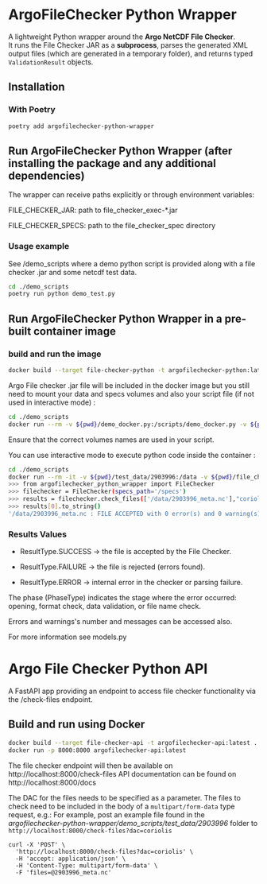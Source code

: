 # ArgoFileChecker Python Wrapper

A lightweight Python wrapper around the **Argo NetCDF File Checker**.  
It runs the File Checker JAR as a **subprocess**, parses the generated XML output files (which are generated in a temporary folder), and returns typed `ValidationResult` objects.

## Installation

### With Poetry

```bash
poetry add argofilechecker-python-wrapper
```

## Run ArgoFileChecker Python Wrapper (after installing the package and any additional dependencies)
The wrapper can receive paths explicitly or through environment variables:

FILE_CHECKER_JAR: path to file_checker_exec-*.jar

FILE_CHECKER_SPECS: path to the file_checker_spec directory

### Usage example
See /demo_scripts where a demo python script is provided along with a file checker .jar and some netcdf test data.

```bash
cd ./demo_scripts
poetry run python demo_test.py
```

## Run ArgoFileChecker Python Wrapper in a pre-built container image

### build and run the image

```bash
docker build --target file-checker-python -t argofilechecker-python:latest .
```

Argo File checker .jar file will be included in the docker image but you still need to mount your data and specs volumes and also your script file (if not used in interactive mode) :

```bash
cd ./demo_scripts
docker run --rm -v ${pwd}/demo_docker.py:/scripts/demo_docker.py -v ${pwd}/test_data/2903996:/data -v ${pwd}/file_checker_spec:/specs  argofilechecker-python:latest /scripts/demo_docker.py
```
Ensure that the correct volumes names are used in your script.

You can use interactive mode to execute python code inside the container :

```bash
cd ./demo_scripts
docker run --rm -it -v ${pwd}/test_data/2903996:/data -v ${pwd}/file_checker_spec:/specs  argofilechecker-python:latest
>>> from argofilechecker_python_wrapper import FileChecker
>>> filechecker = FileChecker(specs_path='/specs')
>>> results = filechecker.check_files(['/data/2903996_meta.nc'],"coriolis")
>>> results[0].to_string()
'/data/2903996_meta.nc : FILE ACCEPTED with 0 error(s) and 0 warning(s)'
```


### Results Values

- ResultType.SUCCESS → the file is accepted by the File Checker.

- ResultType.FAILURE → the file is rejected (errors found).

- ResultType.ERROR → internal error in the checker or parsing failure.

The phase (PhaseType) indicates the stage where the error occurred: opening, format check, data validation, or file name check.

Errors and warnings's number and messages can be accessed also.

For more information see models.py

# Argo File Checker Python API

A FastAPI app providing an endpoint to access file checker functionality via the /check-files endpoint.

## Build and run using Docker

```bash
docker build --target file-checker-api -t argofilechecker-api:latest .
docker run -p 8000:8000 argofilechecker-api:latest
```

The file checker endpoint will then be available on http://localhost:8000/check-files
API documentation can be found on http://localhost:8000/docs

The DAC for the files needs to be specified as a parameter. The files to check need to be included in the body of a `multipart/form-data` type request, e.g.:
For example, post an example file found in the _argofilechecker-python-wrapper/demo_scripts/test_data/2903996_ folder to `http://localhost:8000/check-files?dac=coriolis`
```http request
curl -X 'POST' \
  'http://localhost:8000/check-files?dac=coriolis' \
  -H 'accept: application/json' \
  -H 'Content-Type: multipart/form-data' \
  -F 'files=@2903996_meta.nc'
```
